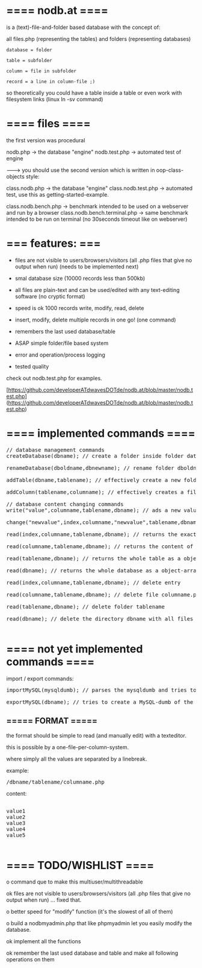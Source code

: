 # ==== nodb.at ====

is a (text)-file-and-folder based database with the concept of:

all files.php (representing the tables) and folders (representing databases)

    database = folder

    table = subfolder

    column = file in subfolder

    record = a line in column-file ;)

so theoretically you could have a table inside a table or even work with filesystem links (linux ln -sv command)

# ==== files ====

the first version was procedural

nodb.php		-> the database "engine"
nodb.test.php		-> automated test of engine

---> you should use the second version which is written in oop-class-objects style:

class.nodb.php		-> the database "engine"
class.nodb.test.php	-> automated test, use this as getting-started-example. 

class.nodb.bench.php	-> benchmark intended to be used on a webserver and run by a browser
class.nodb.bench.terminal.php -> same benchmark intended to be run on terminal (no 30seconds timeout like on webserver)

# === features: ===
+ files are not visible to users/browsers/visitors (all .php files that give no output when run) (needs to be implemented next)
+ smal database size (10000 records less than 500kb)
+ all files are plain-text and can be used/edited with any text-editing software (no cryptic format)
+ speed is ok 1000 records write, modify, read, delete 

+ insert, modify, delete multiple records in one go! (one command) 
+ remembers the last used database/table
+ ASAP simple folder/file based system
+ error and operation/process logging
+ tested quality

check out nodb.test.php for examples.

[https://github.com/developerATdwavesDOTde/nodb.at/blob/master/nodb.test.php]
(https://github.com/developerATdwavesDOTde/nodb.at/blob/master/nodb.test.php)

# ==== implemented commands ====

<pre>
// database management commands
createDatabase(dbname); // create a folder inside folder database that is called dbname

renameDatabase(dboldname,dbnewname); // rename folder dboldname to dbnewname

addTable(dbname,tablename); // effectively create a new folder "tablename" inside the folder "dbname"

addColumn(tablename,columname); // effectively creates a file called "columname" inside tablename

// database content changing commands
write("value",columname,tablename,dbname); // ads a new value at the end of file columname.php

change("newvalue",index,columname,"newvalue",tablename,dbname); // change value at index(linenumber) index to "newvalue" inside columname.php

read(index,columname,tablename,dbname); // returns the exact value

read(columname,tablename,dbname); // returns the content of the whole columname.php-file as array

read(tablename,dbname); // returns the whole table as a object-array

read(dbname); // returns the whole database as a object-array with sub arrays

read(index,columname,tablename,dbname); // delete entry

read(columname,tablename,dbname); // delete file columname.php

read(tablename,dbname); // delete folder tablename

read(dbname); // delete the directory dbname with all files !!! WARNING !!! ;)

</pre>

# ==== not yet implemented commands ====

import / export commands:

<pre>
importMySQL(mysqldumb); // parses the mysqldumb and tries to create a file-based database

exportMySQL(dbname); // tries to create a MySQL-dumb of the file-based-database
</pre>

## ===== FORMAT =====

the format should be simple to read (and manually edit) with a texteditor.

this is possible by a one-file-per-column-system.

where simply all the values are separated by a linebreak.

example:

<pre>
/dbname/tablename/columname.php
</pre>

content:

<pre>

value1
value2
value3
value4
value5

</pre>


# ==== TODO/WISHLIST ====

o command que to make this multiuser/multithreadable

ok files are not visible to users/browsers/visitors (all .php files that give no output when run) 
... fixed that.

<?php /*
jeremy@mail.com
tom@mail.com
joe@mail.com
jerry@mail.com
jim@mail.com
*/ ?>

o better speed for "modify" function (it's the slowest of all of them)

o build a nodbmyadmin.php that like phpmyadmin let you easily modify the database.

ok implement all the functions

ok remember the last used database and table and make all following operations on them

